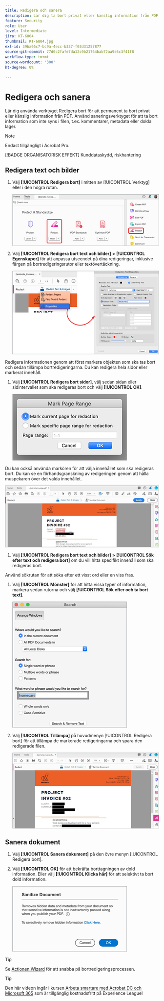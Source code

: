 ```yaml
---
title: Redigera och sanera
description: Lär dig ta bort privat eller känslig information från PDF permanent
feature: Security
role: User
level: Intermediate
jira: KT-6804
thumbnail: KT-6804.jpg
exl-id: 39ba66c7-bc9a-4ecc-b337-f03d31257877
source-git-commit: 77d0c2fafe7da12c9b21764bab72aa9e5c3f41f8
workflow-type: tm+mt
source-wordcount: '300'
ht-degree: 0%

---
```


# Redigera och sanera

Lär dig använda verktyget Redigera bort för att permanent ta bort privat eller känslig information från PDF. Använd saneringsverktyget för att ta bort information som inte syns i filen, t.ex. kommentarer, metadata eller dolda lager.

>[!NOTE]
>
>Endast tillgängligt i Acrobat Pro.

[!BADGE ORGANISATORISK EFFEKT]
Kunddataskydd, riskhantering

## Redigera text och bilder

1. Välj **[!UICONTROL Redigera bort]** i mitten av [!UICONTROL Verktyg] eller i den högra rutan.

   ![Redigera steg 1](../assets/Redact_1.png)

1. Välj **[!UICONTROL Redigera bort text och bilder]** **>** **[!UICONTROL Egenskaper]** för att anpassa utseendet på dina redigeringar, inklusive färgen på bortredigeringsrutor eller textövertäckning.

   ![Redigera bort steg 2](../assets/Redact_2.png)

Redigera informationen genom att först markera objekten som ska tas bort och sedan tillämpa bortredigeringarna. Du kan redigera hela sidor eller markerat innehåll.

1. Välj **[!UICONTROL Redigera bort sidor]**, välj sedan sidan eller sidintervallet som ska redigeras bort och välj **[!UICONTROL OK]**.

   ![Redigera steg 4](../assets/Redact_3.png)

Du kan också använda markören för att välja innehållet som ska redigeras bort. Du kan se en förhandsgranskning av redigeringen genom att hålla muspekaren över det valda innehållet.

   ![Redigera steg 5a](../assets/Redact_4.png)

1. Välj **[!UICONTROL Redigera bort text och bilder]** **>** **[!UICONTROL Sök efter text och redigera bort]** om du vill hitta specifikt innehåll som ska redigeras bort.

Använd sökrutan för att söka efter ett visst ord eller en viss fras.

1. Välj **[!UICONTROL Mönster]** för att hitta vissa typer of information, markera sedan rutorna och välj **[!UICONTROL Sök efter och ta bort text]**.

   ![Redigera steg 5b](../assets/Redact_5.png)

1. Välj **[!UICONTROL Tillämpa]** på huvudmenyn [!UICONTROL Redigera bort] för att tillämpa de markerade redigeringarna och spara den redigerade filen.

   ![Redigera steg 6](../assets/Redact_6.png)

## Sanera dokument

1. Välj **[!UICONTROL Sanera dokument]** på den övre menyn [!UICONTROL Redigera bort].

1. Välj **[!UICONTROL OK]** för att bekräfta borttagningen av dold information. Eller välj **[!UICONTROL Klicka här]** för att selektivt ta bort dold information.

   ![Sanera steg 2](../assets/Redact_7.png)

>[!TIP]
>
Se [Actionen Wizard](../advanced-tasks/action.md) för att snabba på bortredigeringsprocessen.

>[!TIP]
>
Den här videon ingår i kursen [Arbeta smartare med Acrobat DC och Microsoft 365](https://experienceleague.adobe.com/?recommended=Acrobat-U-1-2021.microsoft365) som är tillgänglig kostnadsfritt på Experience League!
